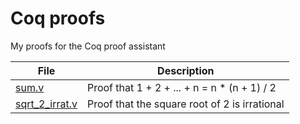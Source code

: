 # Coq proofs

My proofs for the Coq proof assistant

| File | Description |
|------|-------------|
| [sum.v](sum.v) | Proof that 1 + 2 + ... + n = n * (n + 1) / 2 |
| [sqrt_2_irrat.v](sqrt_2_irrat.v) | Proof that the square root of 2 is irrational |
